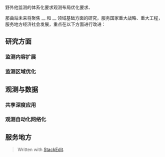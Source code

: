 野外他监测的体系化要求观测布局优化要求、

那曲站未来将聚焦 __ 和 __ 领域基础方面的研究，服务国家重大战略、重大工程，服务地方经济社会发展，重点在以下方面进行改进：
## 研究方面
### 监测内容扩展
### 监测区域优化

## 观测与数据
### 共享深度应用
### 观测自动化网络化

## 服务地方

> Written with [StackEdit](https://stackedit.io/).
<!--stackedit_data:
eyJoaXN0b3J5IjpbLTY5OTE5NDMzNCwtMzU1NjExMDU3LC0xMT
kxMTMxMzU5LDE3OTY0OTU2MzgsNzMwOTk4MTE2XX0=
-->